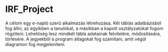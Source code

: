 # IRF_Project
A célom egy e-napló szerű alkalmazás létrehozása. Két táblás adatbázisból fog állni, az egyikben a tanulókat, a másikban a kapott osztályzatokat fogom rögzíteni. Lehetőség lesz mindkét tábla adatainak felvitelére, módosítására, törlésére. A jegyekből a program átlagokat fog számítani, amit végül diagramon fog megjeleníteni.
